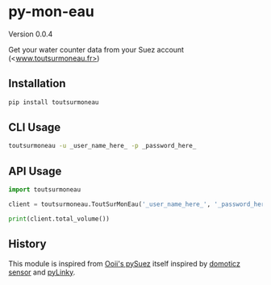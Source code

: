 # py-mon-eau

Version 0.0.4

Get your water counter data from your Suez account (<www.toutsurmoneau.fr>)

## Installation

```bash
pip install toutsurmoneau
```

## CLI Usage

```bash
toutsurmoneau -u _user_name_here_ -p _password_here_
```

## API Usage

```python
import toutsurmoneau

client = toutsurmoneau.ToutSurMonEau('_user_name_here_', '_password_here_')

print(client.total_volume())
```

## History

This module is inspired from [Ooii's pySuez](https://github.com/ooii/pySuez) itself inspired by [domoticz sensor](https://github.com/Sirus10/domoticz) and [pyLinky](https://github.com/pirionfr/pyLinky).
